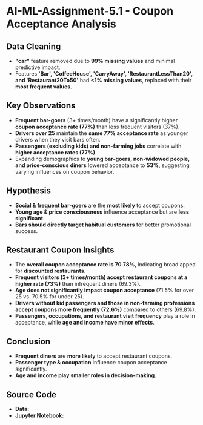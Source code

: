 # AI-ML-Assignment-5.1 - Coupon Acceptance Analysis  

## Data Cleaning  
- **"car"** feature removed due to **99% missing values** and minimal predictive impact.  
- Features **'Bar', 'CoffeeHouse', 'CarryAway', 'RestaurantLessThan20', and 'Restaurant20To50'** had **<1% missing values**, replaced with their **most frequent values**.

## Key Observations  
- **Frequent bar-goers** (3+ times/month) have a significantly higher **coupon acceptance rate (77%)** than less frequent visitors (37%).  
- **Drivers over 25** maintain the **same 77% acceptance rate** as younger drivers when they visit bars often.  
- **Passengers (excluding kids) and non-farming jobs** correlate with **higher acceptance rates (77%)**.  
- Expanding demographics to **young bar-goers, non-widowed people, and price-conscious diners** lowered acceptance to **53%**, suggesting varying influences on coupon behavior.  

## Hypothesis  
- **Social & frequent bar-goers** are the **most likely** to accept coupons.  
- **Young age & price consciousness** influence acceptance but are **less significant**.  
- **Bars should directly target habitual customers** for better promotional success.

## Restaurant Coupon Insights  
- The **overall coupon acceptance rate is 70.78%**, indicating broad appeal for **discounted restaurants**.  
- **Frequent visitors (3+ times/month) accept restaurant coupons at a higher rate (73%)** than infrequent diners (69.3%).  
- **Age does not significantly impact coupon acceptance** (71.5% for over 25 vs. 70.5% for under 25).  
- **Drivers without kid passengers and those in non-farming professions accept coupons more frequently (72.6%)** compared to others (69.8%).  
- **Passengers, occupations, and restaurant visit frequency** play a role in acceptance, while **age and income have minor effects**.  

## Conclusion  
- **Frequent diners** are **more likely** to accept restaurant coupons.  
- **Passenger type & occupation** influence coupon acceptance significantly.  
- **Age and income play smaller roles in decision-making**.

## Source Code
- **Data:** 
- **Jupyter Notebook:** 
